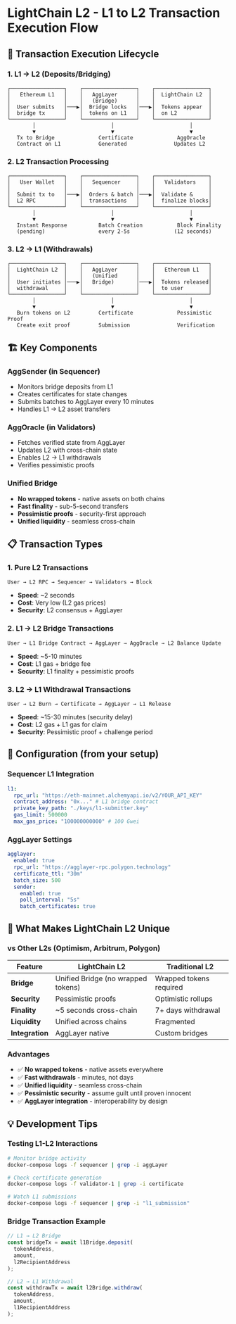 # LightChain L2 - L1 to L2 Transaction Execution Flow

## 🔄 Transaction Execution Lifecycle

### **1. L1 → L2 (Deposits/Bridging)**

```
┌─────────────────┐    ┌─────────────────┐    ┌─────────────────┐
│   Ethereum L1   │    │   AggLayer      │    │  LightChain L2  │
│                 │    │   (Bridge)      │    │                 │
│  User submits   │───▶│  Bridge locks   │───▶│  Tokens appear  │
│  bridge tx      │    │  tokens on L1   │    │  on L2          │
└─────────────────┘    └─────────────────┘    └─────────────────┘
        │                        │                        │
        ▼                        ▼                        ▼
   Tx to Bridge              Certificate              AggOracle
   Contract on L1            Generated               Updates L2
```

### **2. L2 Transaction Processing**

```
┌─────────────────┐    ┌─────────────────┐    ┌─────────────────┐
│   User Wallet   │    │   Sequencer     │    │   Validators    │
│                 │    │                 │    │                 │
│  Submit tx to   │───▶│  Orders & batch │───▶│  Validate &     │
│  L2 RPC         │    │  transactions   │    │  finalize blocks│
└─────────────────┘    └─────────────────┘    └─────────────────┘
        │                        │                        │
        ▼                        ▼                        ▼
   Instant Response          Batch Creation           Block Finality
   (pending)                 every 2-5s              (12 seconds)
```

### **3. L2 → L1 (Withdrawals)**

```
┌─────────────────┐    ┌─────────────────┐    ┌─────────────────┐
│  LightChain L2  │    │   AggLayer      │    │   Ethereum L1   │
│                 │    │   (Unified      │    │                 │
│  User initiates │───▶│   Bridge)       │───▶│  Tokens released│
│  withdrawal     │    │                 │    │  to user        │
└─────────────────┘    └─────────────────┘    └─────────────────┘
        │                        │                        │
        ▼                        ▼                        ▼
   Burn tokens on L2         Certificate              Pessimistic Proof
   Create exit proof         Submission               Verification
```

## 🏗️ Key Components

### **AggSender (in Sequencer)**
- Monitors bridge deposits from L1
- Creates certificates for state changes
- Submits batches to AggLayer every 10 minutes
- Handles L1 → L2 asset transfers

### **AggOracle (in Validators)**
- Fetches verified state from AggLayer
- Updates L2 with cross-chain state
- Enables L2 → L1 withdrawals
- Verifies pessimistic proofs

### **Unified Bridge**
- **No wrapped tokens** - native assets on both chains
- **Fast finality** - sub-5-second transfers
- **Pessimistic proofs** - security-first approach
- **Unified liquidity** - seamless cross-chain

## 📋 Transaction Types

### **1. Pure L2 Transactions**
```
User → L2 RPC → Sequencer → Validators → Block
```
- **Speed**: ~2 seconds
- **Cost**: Very low (L2 gas prices)
- **Security**: L2 consensus + AggLayer

### **2. L1 → L2 Bridge Transactions**
```
User → L1 Bridge Contract → AggLayer → AggOracle → L2 Balance Update
```
- **Speed**: ~5-10 minutes
- **Cost**: L1 gas + bridge fee
- **Security**: L1 finality + pessimistic proofs

### **3. L2 → L1 Withdrawal Transactions**
```
User → L2 Burn → Certificate → AggLayer → L1 Release
```
- **Speed**: ~15-30 minutes (security delay)
- **Cost**: L2 gas + L1 gas for claim
- **Security**: Pessimistic proof + challenge period

## 🔧 Configuration (from your setup)

### **Sequencer L1 Integration**
```yaml
l1:
  rpc_url: "https://eth-mainnet.alchemyapi.io/v2/YOUR_API_KEY"
  contract_address: "0x..." # L1 bridge contract
  private_key_path: "./keys/l1-submitter.key"
  gas_limit: 500000
  max_gas_price: "100000000000" # 100 Gwei
```

### **AggLayer Settings**
```yaml
agglayer:
  enabled: true
  rpc_url: "https://agglayer-rpc.polygon.technology"
  certificate_ttl: "30m"
  batch_size: 500
  sender:
    enabled: true
    poll_interval: "5s"
    batch_certificates: true
```

## 🚀 What Makes LightChain L2 Unique

### **vs Other L2s (Optimism, Arbitrum, Polygon)**

| Feature | LightChain L2 | Traditional L2 |
|---------|---------------|----------------|
| **Bridge** | Unified Bridge (no wrapped tokens) | Wrapped tokens required |
| **Security** | Pessimistic proofs | Optimistic rollups |
| **Finality** | ~5 seconds cross-chain | 7+ days withdrawal |
| **Liquidity** | Unified across chains | Fragmented |
| **Integration** | AggLayer native | Custom bridges |

### **Advantages**
- ✅ **No wrapped tokens** - native assets everywhere
- ✅ **Fast withdrawals** - minutes, not days
- ✅ **Unified liquidity** - seamless cross-chain
- ✅ **Pessimistic security** - assume guilt until proven innocent
- ✅ **AggLayer integration** - interoperability by design

## 💡 Development Tips

### **Testing L1-L2 Interactions**
```bash
# Monitor bridge activity
docker-compose logs -f sequencer | grep -i aggLayer

# Check certificate generation
docker-compose logs -f validator-1 | grep -i certificate

# Watch L1 submissions
docker-compose logs -f sequencer | grep -i "l1_submission"
```

### **Bridge Transaction Example**
```javascript
// L1 → L2 Bridge
const bridgeTx = await l1Bridge.deposit(
  tokenAddress,
  amount,
  l2RecipientAddress
);

// L2 → L1 Withdrawal
const withdrawTx = await l2Bridge.withdraw(
  tokenAddress,
  amount,
  l1RecipientAddress
);
```
